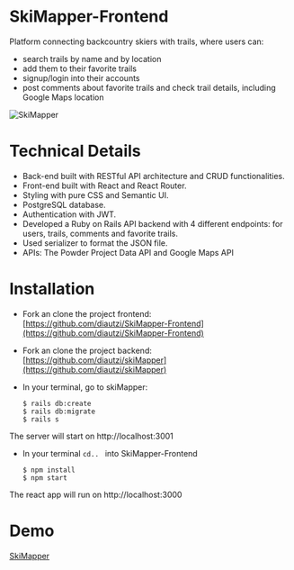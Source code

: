 # SkiMapper-Frontend

Platform connecting backcountry skiers with trails, where users can:
- search trails by name and by location
-  add them to their favorite trails
-  signup/login into their accounts
-  post comments about favorite trails and check trail details, including Google Maps location

![SkiMapper](https://github.com/diautzi/SkiMapperFront/blob/master/welcomePage.png)

# Technical Details 
- Back-end built with RESTful API architecture and CRUD functionalities.
- Front-end built with React and React Router.
- Styling with pure CSS and Semantic UI.
- PostgreSQL database.
- Authentication with JWT.
- Developed a Ruby on Rails API backend with 4 different endpoints: for users, trails, comments and favorite trails.
- Used serializer to format the JSON file.
- APIs: The Powder Project Data API and Google Maps API

# Installation 
- Fork an clone the project frontend: 
  [https://github.com/diautzi/SkiMapper-Frontend](https://github.com/diautzi/SkiMapper-Frontend)
 - Fork an clone the project backend: 
  [https://github.com/diautzi/skiMapper](https://github.com/diautzi/skiMapper)
 - In your terminal, go to skiMapper:
 
      ```
      $ rails db:create
      $ rails db:migrate
      $ rails s
      ```
 The server will start on http://localhost:3001
- In your terminal ```cd.. ``` into SkiMapper-Frontend 
    ``` 
    $ npm install
    $ npm start
    ```
The react app will run on http://localhost:3000

# Demo 
[SkiMapper](https://skimapper.herokuapp.com/)
